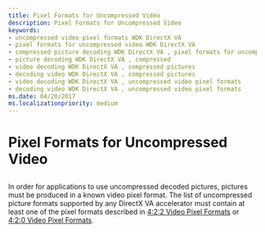 ```yaml
---
title: Pixel Formats for Uncompressed Video
description: Pixel Formats for Uncompressed Video
keywords:
- uncompressed video pixel formats WDK DirectX VA
- pixel formats for uncompressed video WDK DirectX VA
- compressed picture decoding WDK DirectX VA , pixel formats for uncompressed video
- picture decoding WDK DirectX VA , compressed
- video decoding WDK DirectX VA , compressed pictures
- decoding video WDK DirectX VA , compressed pictures
- video decoding WDK DirectX VA , uncompressed video pixel formats
- decoding video WDK DirectX VA , uncompressed video pixel formats
ms.date: 04/20/2017
ms.localizationpriority: medium
---
```


# Pixel Formats for Uncompressed Video


## <span id="ddk_pixel_formats_for_uncompressed_video_gg"></span><span id="DDK_PIXEL_FORMATS_FOR_UNCOMPRESSED_VIDEO_GG"></span>


In order for applications to use uncompressed decoded pictures, pictures must be produced in a known video pixel format. The list of uncompressed picture formats supported by any DirectX VA accelerator must contain at least one of the pixel formats described in [4:2:2 Video Pixel Formats](4-2-2-video-pixel-formats.md) or [4:2:0 Video Pixel Formats](4-2-0-video-pixel-formats.md).

 

 





